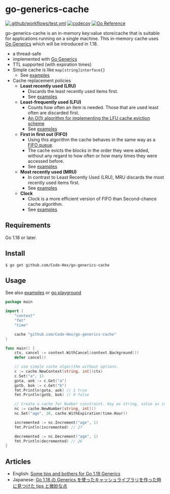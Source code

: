 # go-generics-cache

[![.github/workflows/test.yml](https://github.com/Code-Hex/go-generics-cache/actions/workflows/test.yml/badge.svg)](https://github.com/Code-Hex/go-generics-cache/actions/workflows/test.yml) [![codecov](https://codecov.io/gh/Code-Hex/go-generics-cache/branch/main/graph/badge.svg?token=Wm7UEwgiZu)](https://codecov.io/gh/Code-Hex/go-generics-cache) [![Go Reference](https://pkg.go.dev/badge/github.com/Code-Hex/go-generics-cache.svg)](https://pkg.go.dev/github.com/Code-Hex/go-generics-cache)

go-generics-cache is an in-memory key:value store/cache that is suitable for applications running on a single machine. This in-memory cache uses [Go Generics](https://go.dev/blog/generics-proposal) which will be introduced in 1.18.

- a thread-safe
- implemented with [Go Generics](https://go.dev/blog/generics-proposal)
- TTL supported (with expiration times)
- Simple cache is like `map[string]interface{}`
  - See [examples](https://github.com/Code-Hex/go-generics-cache/blob/main/policy/simple/example_test.go)
- Cache replacement policies
  - **Least recently used (LRU)**
    - Discards the least recently used items first.
    - See [examples](https://github.com/Code-Hex/go-generics-cache/blob/main/policy/lru/example_test.go)
  - **Least-frequently used (LFU)**
    - Counts how often an item is needed. Those that are used least often are discarded first.
    - [An O(1) algorithm for implementing the LFU cache eviction scheme](http://dhruvbird.com/lfu.pdf)
    - See [examples](https://github.com/Code-Hex/go-generics-cache/blob/main/policy/lfu/example_test.go)
  - **First in first out (FIFO)**
    - Using this algorithm the cache behaves in the same way as a [FIFO queue](https://en.wikipedia.org/wiki/FIFO_(computing_and_electronics)).
    - The cache evicts the blocks in the order they were added, without any regard to how often or how many times they were accessed before.
	- See [examples](https://github.com/Code-Hex/go-generics-cache/blob/main/policy/fifo/example_test.go)
  - **Most recently used (MRU)**
    - In contrast to Least Recently Used (LRU), MRU discards the most recently used items first.
	- See [examples](https://github.com/Code-Hex/go-generics-cache/blob/main/policy/mru/example_test.go)
  - **Clock**
    - Clock is a more efficient version of FIFO than Second-chance cache algorithm.
	- See [examples](https://github.com/Code-Hex/go-generics-cache/blob/main/policy/clock/example_test.go)

## Requirements

Go 1.18 or later.

## Install

    $ go get github.com/Code-Hex/go-generics-cache

## Usage

See also [examples](https://github.com/Code-Hex/go-generics-cache/blob/main/example_test.go) or [go playground](https://go.dev/play/p/kDs-6wpRAcX)

```go
package main

import (
	"context"
	"fmt"
	"time"

	cache "github.com/Code-Hex/go-generics-cache"
)

func main() {
	ctx, cancel := context.WithCancel(context.Background())
	defer cancel()

	// use simple cache algorithm without options.
	c := cache.NewContext[string, int](ctx)
	c.Set("a", 1)
	gota, aok := c.Get("a")
	gotb, bok := c.Get("b")
	fmt.Println(gota, aok) // 1 true
	fmt.Println(gotb, bok) // 0 false

	// Create a cache for Number constraint. key as string, value as int.
	nc := cache.NewNumber[string, int]()
	nc.Set("age", 26, cache.WithExpiration(time.Hour))

	incremented := nc.Increment("age", 1)
	fmt.Println(incremented) // 27

	decremented := nc.Decrement("age", 1)
	fmt.Println(decremented) // 26
}
```

## Articles

- English: [Some tips and bothers for Go 1.18 Generics](https://dev.to/codehex/some-tips-and-bothers-for-go-118-generics-lc7)
- Japanese: [Go 1.18 の Generics を使ったキャッシュライブラリを作った時に見つけた tips と微妙な点](https://zenn.dev/codehex/articles/3e6935ee6d853e)
